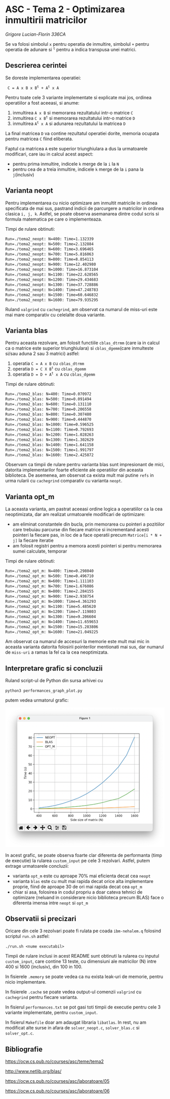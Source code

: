 # ASC - Tema 2 - Optimizarea inmultirii matricilor
_Grigore Lucian-Florin 336CA_

Se va folosi simbolul <code>x</code> pentru operatia de inmultire, simbolul <code>+</code> pentru operatia de adunare si <code><sup>t</sup></code> pentru a indica transpusa unei matrici.

## Descrierea cerintei

Se doreste implementarea operatiei: 

<code> C = A x B x B<sup>t</sup> + A<sup>t</sup> x A</code>

Pentru toate cele 3 variante implementate si explicate mai jos, ordinea operatiilor a fost aceeasi, si anume:
1. inmultirea <code>A x B</code> si memorarea rezultatului intr-o matrice <code>C</code>
2. inmultirea <code>C x B<sup>t</sup></code> si memorarea rezultatului intr-o matrice <code>D</code>
3. inmultirea <code>A<sup>t</sup> x A</code> si adunarea rezultatului la matricea <code>D</code>

La final matricea <code>D</code> va contine rezultatul operatiei dorite, memoria ocupata pentru matricea <code>C</code> fiind eliberata.

Faptul ca matricea <code>A</code> este superior triunghiulara a dus la urmatoarele modificari, care iau in calcul acest aspect:
* pentru prima inmultire, indicele <code>k</code> merge de la <code>i</code> la <code>N</code>
* pentru cea de a treia inmultire, indicele <code>k</code> merge de la <code>i</code> pana la <code>j</code>(inclusiv)

## Varianta neopt

Pentru implementarea cu nicio optimizare am inmultit matricile in ordinea specificata de mai sus, pastrand indicii de parcurgere a matricilor in ordinea clasica <code>i, j, k</code>. Astfel, se poate observa asemanarea dintre codul scris si formula matematica pe care o implementeaza.

Timpi de rulare obtinuti:
<pre><code>Run=./tema2_neopt: N=400: Time=1.132339
Run=./tema2_neopt: N=500: Time=2.132884
Run=./tema2_neopt: N=600: Time=3.696465
Run=./tema2_neopt: N=700: Time=5.816063
Run=./tema2_neopt: N=800: Time=8.854113
Run=./tema2_neopt: N=900: Time=12.402980
Run=./tema2_neopt: N=1000: Time=16.873104
Run=./tema2_neopt: N=1100: Time=22.628565
Run=./tema2_neopt: N=1200: Time=29.434683
Run=./tema2_neopt: N=1300: Time=37.728886
Run=./tema2_neopt: N=1400: Time=47.248783
Run=./tema2_neopt: N=1500: Time=60.646832
Run=./tema2_neopt: N=1600: Time=79.935295</code></pre>

Ruland <code>valgrind</code> cu <code>cachegrind</code>, am observat ca numarul de miss-uri este mai mare comparativ cu celelalte doua variante.

## Varianta blas

Pentru aceasta rezolvare, am folosit functiile <code>cblas_dtrmm</code> (care ia in calcul ca o matrice este superior triunghiulara) si <code>cblas_dgemm</code>(care inmulteste si/sau aduna 2 sau 3 matrici) astfel:
1. operatia <code>C = A x B</code> cu <code>cblas_dtrmm</code>
2. operatia <code>D = C X B<sup>t</sup></code> cu <code>cblas_dgemm</code>
3. operatia <code>D = D + A<sup>t</sup> x A</code> cu <code>cblas_dgemm</code>

Timpi de rulare obtinuti:
<pre><code>Run=./tema2_blas: N=400: Time=0.070972
Run=./tema2_blas: N=500: Time=0.091494
Run=./tema2_blas: N=600: Time=0.131110
Run=./tema2_blas: N=700: Time=0.206558
Run=./tema2_blas: N=800: Time=0.307480
Run=./tema2_blas: N=900: Time=0.444870
Run=./tema2_blas: N=1000: Time=0.596525
Run=./tema2_blas: N=1100: Time=0.792693
Run=./tema2_blas: N=1200: Time=1.028263
Run=./tema2_blas: N=1300: Time=1.302629
Run=./tema2_blas: N=1400: Time=1.641158
Run=./tema2_blas: N=1500: Time=1.991797
Run=./tema2_blas: N=1600: Time=2.425872</code></pre>

Observam ca timpii de rulare pentru varianta blas sunt impresionant de mici, datorita implementarilor foarte eficiente ale operatiilor din aceasta biblioteca. De asemenea, am observat ca exista mult mai putine <code>refs</code> in urma rularii cu <code>cachegrind</code> comparativ cu varianta <code>neopt</code>.

## Varianta opt_m

La aceasta varianta, am pastrat aceeasi ordine logica a operatiilor ca la cea neoptimizata, dar am realizat urmatoarele modificari de optimizare:
* am eliminat constantele din bucla, prin memorarea cu pointeri a pozitiilor care trebuiau parcurse din fiecare matrice si incrementand acesti pointeri la fiecare pas, in loc de a face operatii precum <code>Matrice[i * N + j]</code> la fiecare iteratie
* am folosit registri pentru a memora acesti pointeri si pentru memorarea sumei calculate, temporar

Timpi de rulare obtinuti:
<pre><code>Run=./tema2_opt_m: N=400: Time=0.298040
Run=./tema2_opt_m: N=500: Time=0.496710
Run=./tema2_opt_m: N=600: Time=1.111103
Run=./tema2_opt_m: N=700: Time=1.676086
Run=./tema2_opt_m: N=800: Time=2.284155
Run=./tema2_opt_m: N=900: Time=2.938754
Run=./tema2_opt_m: N=1000: Time=4.361293
Run=./tema2_opt_m: N=1100: Time=5.485620
Run=./tema2_opt_m: N=1200: Time=7.119803
Run=./tema2_opt_m: N=1300: Time=9.206604
Run=./tema2_opt_m: N=1400: Time=11.659653
Run=./tema2_opt_m: N=1500: Time=15.283806
Run=./tema2_opt_m: N=1600: Time=21.049225</code></pre>

Am observat ca numarul de accesuri la memorie este mult mai mic in aceasta varianta datorita folosirii pointerilor mentionati mai sus, dar numarul de <code>miss-uri</code> a ramas la fel ca la cea neoptimizata.

## Interpretare grafic si concluzii

Ruland script-ul de Python din sursa arhivei cu

<code>python3 performances_graph_plot.py</code>

putem vedea urmatorul grafic:

![Comparatie intre cele 3 implementari](graphic_perf.png)

In acest grafic, se poate observa foarte clar diferenta de performanta (timp de executie) la rularea <code>custom_input</code> pe cele 3 rezolvari. Astfel, putem extrage urmatoarele concluzii:
* varianta <code>opt_m</code> este cu aproape 70% mai eficienta decat cea <code>neopt</code>
* varianta <code>blas</code> este cu mult mai rapida decat orice alta implementare proprie, fiind de aproape 30 de ori mai rapida decat cea <code>opt_m</code>
* chiar si asa, folosirea in codul propriu a doar cateva tehnici de optimizare (neluand in considerare nicio biblioteca precum BLAS) face o diferenta imensa intre <code>neopt</code> si <code>opt_m</code>

## Observatii si precizari

Oricare din cele 3 rezolvari poate fi rulata pe coada <code>ibm-nehalem.q</code> folosind scriptul <code>run.sh</code> astfel:

<code>./run.sh \<nume executabil\></code>

Timpii de rulare inclusi in acest README sunt obtinuti la rularea cu inputul <code>custom_input</code>, care contine 13 teste, cu dimensiuni ale matricilor (N) intre 400 si 1600 (inclusiv), din 100 in 100.

In fisierele <code>.memory</code> se poate vedea ca nu exista leak-uri de memorie, pentru nicio implementare.

In fisierele <code>.cache</code> se poate vedea output-ul comenzii <code>valgrind</code> cu <code>cachegrind</code> pentru fiecare varianta.

In fisierul <code>performances.txt</code> se pot gasi toti timpii de executie pentru cele 3 variante implementate, pentru <code>custom_input</code>.

In fisierul <code>Makefile</code> doar am adaugat libraria <code>libatlas</code>. In rest, nu am modificat alte surse in afara de <code>solver_neopt.c</code>, <code>solver_blas.c</code> si <code>solver_opt.c</code>.

## Bibliografie
https://ocw.cs.pub.ro/courses/asc/teme/tema2

http://www.netlib.org/blas/

https://ocw.cs.pub.ro/courses/asc/laboratoare/05

https://ocw.cs.pub.ro/courses/asc/laboratoare/06
